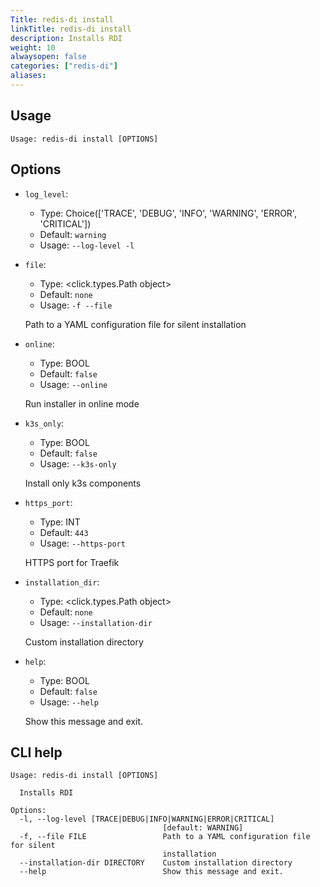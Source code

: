 ```yaml
---
Title: redis-di install
linkTitle: redis-di install
description: Installs RDI
weight: 10
alwaysopen: false
categories: ["redis-di"]
aliases:
---
```


## Usage

```
Usage: redis-di install [OPTIONS]
```

## Options

- `log_level`:

  - Type: Choice(['TRACE', 'DEBUG', 'INFO', 'WARNING', 'ERROR', 'CRITICAL'])
  - Default: `warning`
  - Usage: `--log-level
-l`

- `file`:

  - Type: <click.types.Path object>
  - Default: `none`
  - Usage: `-f
--file`

  Path to a YAML configuration file for silent installation

- `online`:

  - Type: BOOL
  - Default: `false`
  - Usage: `--online`

  Run installer in online mode

- `k3s_only`:

  - Type: BOOL
  - Default: `false`
  - Usage: `--k3s-only`

  Install only k3s components

- `https_port`:

  - Type: INT
  - Default: `443`
  - Usage: `--https-port`

  HTTPS port for Traefik

- `installation_dir`:

  - Type: <click.types.Path object>
  - Default: `none`
  - Usage: `--installation-dir`

  Custom installation directory

- `help`:

  - Type: BOOL
  - Default: `false`
  - Usage: `--help`

  Show this message and exit.

## CLI help

```
Usage: redis-di install [OPTIONS]

  Installs RDI

Options:
  -l, --log-level [TRACE|DEBUG|INFO|WARNING|ERROR|CRITICAL]
                                  [default: WARNING]
  -f, --file FILE                 Path to a YAML configuration file for silent
                                  installation
  --installation-dir DIRECTORY    Custom installation directory
  --help                          Show this message and exit.
```
